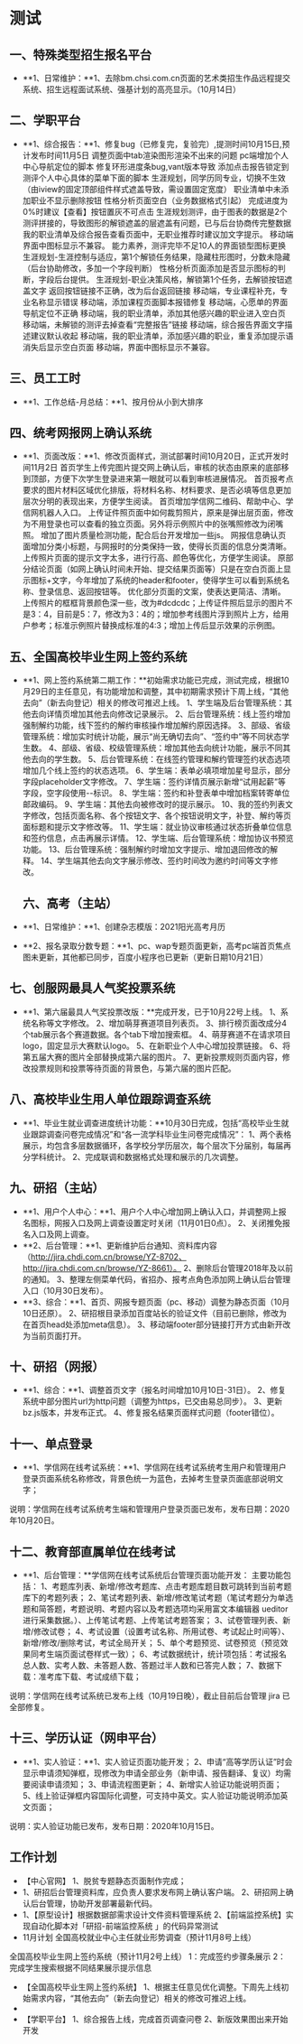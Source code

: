# 测试
## 一、特殊类型招生报名平台
- **1、日常维护：**1、去除bm.chsi.com.cn页面的艺术类招生作品远程提交系统、招生远程面试系统、强基计划的高亮显示。（10月14日）
## 二、学职平台
- **1、综合报告：**1、修复bug（已修复完，复验完）,提测时间10月15日,预计发布时间11月5日
  调整页面中tab渲染图形渲染不出来的问题
  pc端增加个人中心导航定位的脚本
  修复环形进度条bug,vant版本导致
  添加点击报告锁定到测评个人中心具体的菜单下面的脚本
  生涯规划，同学历同专业，切换不生效（由iview的固定顶部组件样式遮盖导致，需设置固定宽度）
  职业清单中未添加职业不显示删除按钮
  性格分析页面空白（业务数据格式引起）
  完成进度为0%时建议【查看】按钮置灰不可点击
  生涯规划测评，由于图表的数据是2个测评拼接的，导致图形的解锁遮盖的层遮盖有问题，已与后台协商传完整数据
  我的职业清单及综合报告查看页面中，无职业推荐时建议加文字提示。
  移动端界面中图标显示不兼容。
  能力素养，测评完毕不足10人的界面锁型图标更换
  生涯规划-生涯控制与适应，第1个解锁任务结果，隐藏柱形图时，分数未隐藏（后台协助修改，多加一个字段判断）
  性格分析页面添加是否显示图标的判断，字段后台提供。
  生涯规划-职业决策风格，解锁第1个任务，去解锁按钮遮盖文字
  返回按钮链接不正确，改为后台返回链接
  移动端，专业课程补充，专业名称显示错误
  移动端，添加课程页面脚本报错修复
  移动端，心愿单的界面导航定位不正确
  移动端，我的职业清单，添加其他感兴趣的职业进入空白页
  移动端，未解锁的测评去掉查看“完整报告”链接
  移动端，综合报告界面文字描述建议默认收起
  移动端，我的职业清单，添加感兴趣的职业，重复添加提示语消失后显示空白页面
  移动端，界面中图标显示不兼容。
## 三、员工工时
- **1、工作总结-月总结：**1、按月份从小到大排序
## 四、统考网报网上确认系统
- **1、页面改版：**1、修改页面样式，测试部署时间10月20日，正式开发时间11月2日
  首页学生上传完图片提交网上确认后，审核的状态由原来的底部移到顶部，方便下次学生登录进来第一眼就可以看到审核进展情况。
  首页报考点要求的图片材料区域优化排版，将材料名称、材料要求、是否必填等信息更加层次分明的表现出来，方便学生阅读。
  首页增加学信网二维码、帮助中心、学信网机器人入口。
  上传证件照页面中如何裁剪照片，原来是弹出层页面，修改为不用登录也可以查看的独立页面。另外将示例照片中的张嘴照修改为闭嘴照。
  增加了图片质量检测功能，配合后台开发增加一些js。
  网报信息确认页面增加分类小标题，与网报时的分类保持一致，使得长页面的信息分类清晰。
  上传照片页面的提示文字太多，进行行高、颜色等优化，方便学生阅读。
  原部分结论页面（如网上确认时间未开始、提交结果页面等）只是在空白页面上显示图标+文字，今年增加了系统的header和footer，使得学生可以看到系统名称、登录信息、返回按钮等。
  优化部分页面的文案，使表达更简洁、清晰。
  上传照片的框框背景颜色深一些，改为#dcdcdc；上传证件照后显示的图片不是3：4，目前是5：7，修改为3：4的；增加参考线图片浮到照片上方，给用户参考；标准示例照片替换成标准的4:3；增加上传后显示效果的示例图。
## 五、全国高校毕业生网上签约系统
- **1、网上签约系统第二期工作：**初始需求功能已完成，测试完成，根据10月29日的主任意见，有功能增加和调整，其中初期需求预计下周上线，“其他去向”（新去向登记）相关的修改可推迟上线。
  1、学生端及后台管理系统：其他去向详情页增加其他去向修改记录展示。
  2、后台管理系统：线上签约增加强制解约功能，线下签约的解约审核操作增加解约原因选择。
  3、部级、省级管理系统：增加实时统计功能，展示“尚无确切去向”、“签约中”等不同状态学生数。
  4、部级、省级、校级管理系统：增加其他去向统计功能，展示不同其他去向的学生数。
  5、后台管理系统：在线签约管理和解约管理签约状态选项增加几个线上签约的状态选项。
  6、学生端：表单必填项增加星号显示，部分字段placeholder文字修改。
  7、学生端：签约详情页展示新增“试用起薪”等字段，空字段使用--标识。
  8、学生端：签约和补登表单中增加档案转寄单位邮政编码。
  9、学生端：其他去向被修改时的提示展示。
  10、我的签约列表文字修改，包括页面名称、各个按钮文字、各个按钮说明文字，补登、解约等页面标题和提示文字修改等。
  11、学生端：就业协议审核通过状态折叠单位信息和签约信息，点击再展示详情。
  12、学生端、后台管理系统：增加协议书预览功能。
  13、后台管理系统：强制解约时增加文字提示、增加退回修改的解释。
  14、学生端其他去向文字展示修改、签约时间改为邀约时间等文字修改。

  ## 六、高考（主站）
- **1、日常维护：**1、创建杂志模版：2021阳光高考月历  
- **2、报名录取分数专题：**1、pc、wap专题页面更新，高考pc端首页焦点图未更新，其他都已同步，百度小程序也已更新（更新日期10月21日）
## 七、创服网最具人气奖投票系统
- **1、第六届最具人气奖投票改版：**完成开发，已于10月22号上线。
  1、系统名称等文字修改。
  2、增加萌芽赛道项目列表页。
  3、排行榜页面改成分4个tab展示各个赛道数据。各个tab下增加搜索框。
  4、萌芽赛道不在请求项目logo，固定显示大赛默认logo。
  5、在新职业个人中心增加投票链接。
  6、将第五届大赛的图片全部替换成第六届的图片。
  7、更新投票规则页面内容，修改投票规则和投票等待页面的背景色，与第六届的图片匹配。
## 八、高校毕业生用人单位跟踪调查系统
- **1、毕业生就业调查进度统计功能：**10月30日完成，包括“高校毕业生就业跟踪调查问卷完成情况”和“各一流学科毕业生问卷完成情况”：
  1、两个表格展示，均包含多层数据循环，各学校分学历层次，每个层次下分届别，每届再分学科统计。
  2、完成联调和数据格式处理和展示的几次调整。

## 九、研招（主站）
- **1、用户个人中心：**1、用户个人中心增加网上确认入口，并调整网上报名图标，网报入口及网上调查设置定时关闭（11月01日0点）。
  2、关闭推免报名入口及网上调查。
- **2、后台管理：**1、更新维护后台通知、资料库内容（http://jira.chdi.com.cn/browse/YZ-8702、http://jira.chdi.com.cn/browse/YZ-8661）。
  2、删除后台管理2018年及以前的通知。
  3、整理左侧菜单代码，省招办、报考点角色添加网上确认后台管理入口（10月30日发布）。
- **3、综合：**1、首页、网报专题页面（pc、移动）调整为静态页面（10月10日还原）。
  2、研招根目录添加百度站长的验证文件（目前已删除，修改为在首页head处添加meta信息）。
  3、移动端footer部分链接打开方式由新开改为当前页面打开。
## 十、研招（网报）
- **1、综合：**1、调整首页文字（报名时间增加10月10日-31日）。
  2、修复系统中部分图片url为http问题（调整为https，已交由易总同步）。
  3、更新bz.js版本，并发布正式。
  4、修复报名结果页面样式问题（footer错位）。
## 十一、单点登录
- **1、学信网在线考试系统：**1、学信网在线考试系统考生用户和管理用户登录页面系统名称修改，背景色统一为蓝色，去掉考生登录页面底部说明文字；

说明：学信网在线考试系统考生端和管理用户登录页面已发布，发布日期：2020年10月20日。
## 十二、教育部直属单位在线考试
- **1、后台管理：**学信网在线考试系统后台管理页面功能开发：
  主要功能包括：
  1、考题库列表、新增/修改考题库、点击考题库题目数可跳转到当前考题库下的考题列表；
  2、笔试考题列表、新增/修改笔试考题（笔试考题分为单选题和简答题，考题说明、考题内容以及考题选项均采用富文本编辑器 ueditor 进行采集数据。）、上传笔试考题、上传笔试考题答案；
  3、试卷管理列表、新增/修改试卷；
  4、考试设置（设置考试名称、所用试卷、考试起止时间等）、新增/修改/删除考试，考试全局开关；
  5、单个考题预览、试卷预览（预览效果同考生端页面试卷样式一致）；
  6、考试数据统计，统计项包括：考试报名总人数、实考人数、未答题人数、答题过半人数和已答完人数；
  7、数据下载：准考库下载、考试成绩下载；

说明：学信网在线考试系统已发布上线（10月19日晚），截止目前后台管理 jira 已全部修复。

## 十三、学历认证（网申平台）
- **1、实人验证：**1、实人验证页面功能开发；
  2、申请“高等学历认证”时会显示申请须知弹框，现修改为申请全部业务（新申请、报告翻译、复议）均需要阅读申请须知；
  3、申请流程图更新；
  4、新增实人验证功能说明页面；
  5、线上验证弹框内容国际化调整，可支持中英文。实人验证功能说明添加英文页面；

说明：实人验证功能已发布，发布日期：2020年10月15日。
## 工作计划
- 【中心官网】
  1、脱贫专题静态页面制作完成；
- 1、研招后台管理资料库，应负责人要求发布网上确认客户端。
  2、研招网上确认后台管理，协助开发部署最新代码。
- 1、【原型设计】根据数据部需求设计文件资料管理系统
  2、【前端监控系统】实现自动化脚本对「研招-前端监控系统 」的代码异常测试
- 11月计划
  全国高校就业中心主任就业形势调查（预计11月8号上线）

全国高校毕业生网上签约系统（预计11月2号上线）
1：完成签约步骤条展示
2：完成学生搜索根据不同结果展示提示信息
- 【全国高校毕业生网上签约系统】
  1、根据主任意见优化调整。下周先上线初始需求内容，“其他去向”（新去向登记）相关的修改可推迟上线。
- ​
- 【学职平台】
  1、综合报告上线，完成首页调查问卷
  2、新版效果图出来开始开发